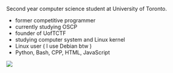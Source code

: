 Second year computer science student at University of Toronto.
- former competitive programmer
- currently studying OSCP
- founder of UofTCTF
- studying computer system and Linux kernel
- Linux user ( I use Debian btw )
- Python, Bash, CPP, HTML, JavaScript

![](https://www.hackthebox.eu/badge/image/402227)
